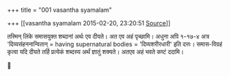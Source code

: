 +++
title = "001 vasantha syamalam"

+++
[[vasantha syamalam	2015-02-20, 23:20:51 [Source](https://groups.google.com/g/samskrita/c/fQgjc9gK8ws)]]



तस्मिन् लिंके समासयुक्त शब्दानां अर्थः एव दीयते। अत एव अहं पृच्छामि। अधुना अपि १-१७-४ अत्र 'दिव्यसंहननान्वितान् = having supernatural bodies = 'दिव्यशरीरधारी' इति दत्तः। समास-विग्रहं कृत्वा यदि दीयते तर्हि प्रत्येकं शब्दस्य अर्थं ज्ञातुं शक्यते। अतएव अहं भवते कष्टं ददामि।



